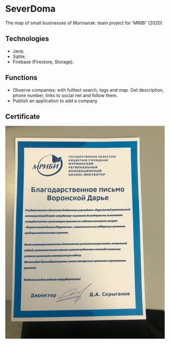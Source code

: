 # SeverDoma
The map of small businesses of Murmansk: team project for 'MRIBI' (2020)

## Technologies
 - Java;
 - Sqlite;
 - Firebase (Firestore, Storage).
## Functions
-  Observe companies: with fulltext search, tags and map. Get description, phone number, links to social net and follow them.
- Publish an application to add a company

## Certificate
<img src = "mribi.jpg "/>
